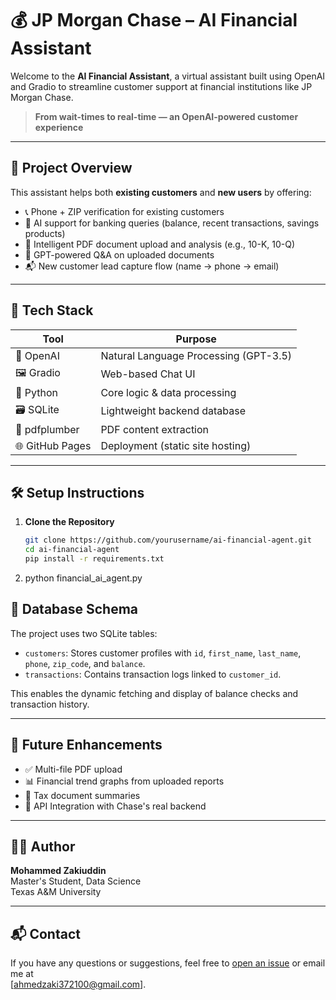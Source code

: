 # 💰 JP Morgan Chase – AI Financial Assistant

Welcome to the **AI Financial Assistant**, a virtual assistant built using OpenAI and Gradio to streamline customer support at financial institutions like JP Morgan Chase.

> **From wait-times to real-time — an OpenAI-powered customer experience**

---

## 🚀 Project Overview

This assistant helps both **existing customers** and **new users** by offering:

- 📞 Phone + ZIP verification for existing customers  
- 💼 AI support for banking queries (balance, recent transactions, savings products)  
- 📄 Intelligent PDF document upload and analysis (e.g., 10-K, 10-Q)  
- 🧠 GPT-powered Q&A on uploaded documents  
- 📬 New customer lead capture flow (name → phone → email)

---

## 📂 Tech Stack

| Tool      | Purpose                                 |
|-----------|------------------------------------------|
| 🧠 OpenAI | Natural Language Processing (GPT-3.5)     |
| 🖼️ Gradio | Web-based Chat UI                         |
| 🐍 Python | Core logic & data processing              |
| 🗃️ SQLite | Lightweight backend database              |
| 📄 pdfplumber | PDF content extraction                |
| 🌐 GitHub Pages | Deployment (static site hosting)    |

---

## 🛠️ Setup Instructions

1. **Clone the Repository**
   ```bash
   git clone https://github.com/yourusername/ai-financial-agent.git
   cd ai-financial-agent
   pip install -r requirements.txt
2. python financial_ai_agent.py

## 🧩 Database Schema

The project uses two SQLite tables:

- `customers`: Stores customer profiles with `id`, `first_name`, `last_name`, `phone`, `zip_code`, and `balance`.
- `transactions`: Contains transaction logs linked to `customer_id`.

This enables the dynamic fetching and display of balance checks and transaction history.

---

## 🌱 Future Enhancements

- ✅ Multi-file PDF upload  
- 📊 Financial trend graphs from uploaded reports  
- 🧾 Tax document summaries  
- 🔗 API Integration with Chase's real backend  

---

## 👨‍🎓 Author

**Mohammed Zakiuddin**  
Master's Student, Data Science  
Texas A&M University

---

## 📬 Contact

If you have any questions or suggestions, feel free to [open an issue](https://github.com/MohammedAhmedZakiuddin/ai-financial-agent/issues) or email me at  
[ahmedzaki372100@gmail.com].


